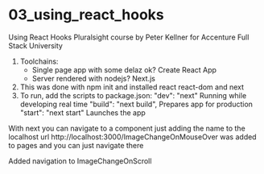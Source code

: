# 03_using_react_hooks
Using React Hooks Pluralsight course by Peter Kellner for Accenture Full Stack University
1. Toolchains: 
    - Single page app with some delaz ok? Create React App
    - Server rendered with nodejs? Next.js
2. This was done with npm init and installed react react-dom and next
3. To run, add the scripts to package.json:
    "dev": "next" Running while developing real time
    "build": "next build", Prepares app for production
    "start": "next start" Launches the app 

With next you can navigate to a component just adding the name to the localhost url http://localhost:3000/ImageChangeOnMouseOver was added to pages and you can just navigate there

Added navigation to ImageChangeOnScroll